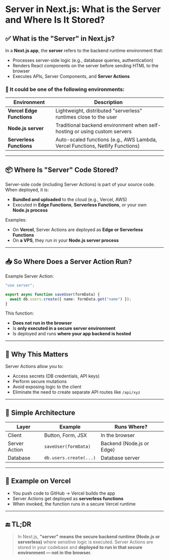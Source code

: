 # Server in Next.js: What is the Server and Where Is It Stored?

## ✅ What is the "Server" in Next.js?

In a **Next.js app**, the **server** refers to the backend runtime environment that:

- Processes server-side logic (e.g., database queries, authentication)
- Renders React components on the server before sending HTML to the browser
- Executes APIs, Server Components, and **Server Actions**

### 📌 It could be one of the following environments:

| Environment               | Description                                                                   |
| ------------------------- | ----------------------------------------------------------------------------- |
| **Vercel Edge Functions** | Lightweight, distributed "serverless" runtimes close to the user              |
| **Node.js server**        | Traditional backend environment when self-hosting or using custom servers     |
| **Serverless Functions**  | Auto-scaled functions (e.g., AWS Lambda, Vercel Functions, Netlify Functions) |

---

## 📦 Where Is "Server" Code Stored?

Server-side code (including Server Actions) is part of your source code. When deployed, it is:

- **Bundled and uploaded** to the cloud (e.g., Vercel, AWS)
- Executed in **Edge Functions**, **Serverless Functions**, or your own **Node.js process**

Examples:

- On **Vercel**, Server Actions are deployed as **Edge or Serverless Functions**
- On **a VPS**, they run in your **Node.js server process**

---

## 📥 So Where Does a Server Action Run?

Example Server Action:

```ts
"use server";

export async function saveUser(formData) {
  await db.users.create({ name: formData.get("name") });
}
```

This function:

- **Does not run in the browser**
- Is **only executed in a secure server environment**
- Is deployed and runs **where your app backend is hosted**

---

## 🔐 Why This Matters

Server Actions allow you to:

- Access secrets (DB credentials, API keys)
- Perform secure mutations
- Avoid exposing logic to the client
- Eliminate the need to create separate API routes like `/api/xyz`

---

## 🧠 Simple Architecture

| Layer         | Example                | Runs Where?               |
| ------------- | ---------------------- | ------------------------- |
| Client        | Button, Form, JSX      | In the browser            |
| Server Action | `saveUser(formData)`   | Backend (Node.js or Edge) |
| Database      | `db.users.create(...)` | Database server           |

---

## 🚀 Example on Vercel

- You push code to GitHub → Vercel builds the app
- Server Actions get deployed as **serverless functions**
- When invoked, the function runs in a secure Vercel runtime

---

## 🔚 TL;DR

> In Next.js, **"server" means the secure backend runtime (Node.js or serverless)** where sensitive logic is executed. Server Actions are stored in your codebase and **deployed to run in that secure environment — not in the browser.**
